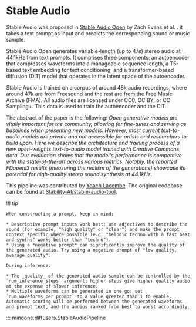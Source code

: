 <!--Copyright 2024 The HuggingFace Team. All rights reserved.

Licensed under the Apache License, Version 2.0 (the "License"); you may not use this file except in compliance with
the License. You may obtain a copy of the License at

http://www.apache.org/licenses/LICENSE-2.0

Unless required by applicable law or agreed to in writing, software distributed under the License is distributed on
an "AS IS" BASIS, WITHOUT WARRANTIES OR CONDITIONS OF ANY KIND, either express or implied. See the License for the
specific language governing permissions and limitations under the License.
-->

# Stable Audio

Stable Audio was proposed in [Stable Audio Open](https://arxiv.org/abs/2407.14358) by Zach Evans et al. . it takes a text prompt as input and predicts the corresponding sound or music sample.

Stable Audio Open generates variable-length (up to 47s) stereo audio at 44.1kHz from text prompts. It comprises three components: an autoencoder that compresses waveforms into a manageable sequence length, a T5-based text embedding for text conditioning, and a transformer-based diffusion (DiT) model that operates in the latent space of the autoencoder.

Stable Audio is trained on a corpus of around 48k audio recordings, where around 47k are from Freesound and the rest are from the Free Music Archive (FMA). All audio files are licensed under CC0, CC BY, or CC Sampling+. This data is used to train the autoencoder and the DiT.

The abstract of the paper is the following:
*Open generative models are vitally important for the community, allowing for fine-tunes and serving as baselines when presenting new models. However, most current text-to-audio models are private and not accessible for artists and researchers to build upon. Here we describe the architecture and training process of a new open-weights text-to-audio model trained with Creative Commons data. Our evaluation shows that the model's performance is competitive with the state-of-the-art across various metrics. Notably, the reported FDopenl3 results (measuring the realism of the generations) showcase its potential for high-quality stereo sound synthesis at 44.1kHz.*

This pipeline was contributed by [Yoach Lacombe](https://huggingface.co/ylacombe). The original codebase can be found at [Stability-AI/stable-audio-tool](https://github.com/Stability-AI/stable-audio-tool).

!!! tip

	When constructing a prompt, keep in mind:

	* Descriptive prompt inputs work best; use adjectives to describe the sound (for example, "high quality" or "clear") and make the prompt context specific where possible (e.g. "melodic techno with a fast beat and synths" works better than "techno").
	* Using a *negative prompt* can significantly improve the quality of the generated audio. Try using a negative prompt of "low quality, average quality".

	During inference:

	* The _quality_ of the generated audio sample can be controlled by the `num_inference_steps` argument; higher steps give higher quality audio at the expense of slower inference.
	* Multiple waveforms can be generated in one go: set `num_waveforms_per_prompt` to a value greater than 1 to enable. Automatic scoring will be performed between the generated waveforms and prompt text, and the audios ranked from best to worst accordingly.


::: mindone.diffusers.StableAudioPipeline
